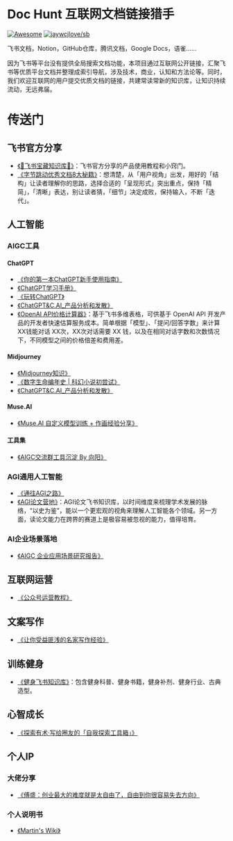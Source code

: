# Doc Hunt 互联网文档链接猎手

[![Awesome](https://awesome.re/badge-flat2.svg)](https://awesome.re) [![jaywcjlove/sb](https://jaywcjlove.github.io/sb/lang/chinese.svg)](README-cn.md)

飞书文档，Notion，GitHub仓库，腾讯文档，Google Docs，语雀......

因为飞书等平台没有提供全局搜索文档功能，本项目通过互联网公开链接，汇聚飞书等优质平台文档并整理成索引导航，涉及技术，商业，认知和方法论等。同时，我们欢迎互联网的用户提交优质文档的链接，共建常读常新的知识库，让知识持续流动，无远弗届。

# 传送门

## 飞书官方分享

- [《🌟飞书宝藏知识库🌟》](https://bytedance.feishu.cn/docx/O4KBdfDJaosdR0xmhjycSd7Znup?from=from_copylink)：飞书官方分享的产品使用教程和小窍门。
- [《字节跳动优秀文档8大秘籍》](https://www.feishu.cn/docs/doccnBYiti3wwLmVGtnAabHIAwe?from=from_copylink)：想清楚，从「用户视角」出发，用好的「结构」让读者理解你的思路，选择合适的「呈现形式」突出重点，保持「精简」，「清晰」表达，别让读者猜，「细节」决定成败，保持输入，不断「迭代」。

## 人工智能

### AIGC工具

#### ChatGPT
- [《你的第一本ChatGPT新手使用指南》](https://wakehuang.feishu.cn/wiki/REGLwxRbZiB6aVkTQe9c2ROhnAg?from=from_copylink)
- [《ChatGPT学习手册》](https://nujuo8y1qx.feishu.cn/docx/AdqEdlT52oBiawx6Vv2cc89DnLb?from=from_copylink)
- [《玩转ChatGPT》](https://k5ms77k0o1.feishu.cn/wiki/wikcnJyI9wsyjyBc8xiDgv0cY8b?from=from_copylink)
- [《ChatGPT&C.AI_产品分析和发散》](https://whjlnspmd6.feishu.cn/wiki/MidvwkPbwiCvFsksbokcj7hGnbh?from=from_copylink)
-  [《OpenAI API价格计算器》](https://hey-world.feishu.cn/sheets/shtcnHq2bpj3SXizMrDSj7obn8e)：基于飞书多维表格，可供基于 OpenAI API 开发产品的开发者快速估算服务成本。简单根据「模型」、「提问/回答字数」来计算 XX钱能对话 XX次，XX次对话需要 XX 钱，以及在相同对话字数和次数情况下，不同模型之间的价格倍差和费用差。

#### Midjourney
- [《Midjourney知识》](https://evnr5jw9no.feishu.cn/wiki/B2B8wIAZsiKSDvkpnSPcM6nPn2d?from=from_copylink)
- [《数字生命编年史 | 科幻小说初尝试》](https://to7e2gkmim.feishu.cn/docx/HfZJd8yzKoqpjhxwfOkchq6InLc?from=from_copylink)
- [《ChatGPT&C.AI_产品分析和发散》](https://whjlnspmd6.feishu.cn/wiki/MidvwkPbwiCvFsksbokcj7hGnbh?from=from_copylink)

#### Muse.AI 
- [《Muse.AI 自定义模型训练 + 作画经验分享》](https://tezign.feishu.cn/docx/S7PEdnUMVo57koxQpVgceocUnKg?from=from_copylink)

#### 工具集
- [《AIGC交流群工具沉淀 By 向阳》](https://sfr91pee58.feishu.cn/docs/doccnbxVijtn6Wl04KVT0FClSee?from=from_copylink)

### AGI通用人工智能
- [《通往AGI之路》](https://ywh1bkansf.feishu.cn/wiki/QPe5w5g7UisbEkkow8XcDmOpn8e?from=from_copylink)
- [《AGI论文营地》](https://geektechstudio.feishu.cn/wiki/GKEFwnEQoiZutuktP3Sc0VXXnGh?from=from_copylink)：AGI论文飞书知识库，以时间维度来梳理学术发展的脉络，“以史为鉴”，能以一个更宏观的视角来理解人工智能各个领域。另一方面，读论文能力在跨界的赛道上是极容易被忽视的能力，值得培育。

### AI企业场景落地
- [《AIGC 企业应用场景研究报告》](https://to7e2gkmim.feishu.cn/wiki/wikcnx7g6fmM0lejchNBXyq93Qg)

## 互联网运营
- [《公众号运营教程》](https://sda4svgghv.feishu.cn/docx/OvaldmCqOoJAVExynjIc1aj4nZc?from=from_copylink)

## 文案写作
- [《让你受益匪浅的名家写作经验》](https://docs.qq.com/aio/DWVRkZ1RUWHRsdU1J?p=75u9ZeZfbr3cmtV2cKu0n6)

## 训练健身
- [《健身飞书知识库》](https://q76mcea5o0.feishu.cn/wiki/wikcnBCWrKIoG3IgVDcSRb9ZpXe?from=from_copylink)：包含健身科普、健身书籍，健身补剂、健身行业、古典造型。

## 心智成长

- [《探索有术·写给圈友的「自我探索工具箱」》](https://aicm6sy9hm.feishu.cn/docx/JbPpd6F9loE327xWQmhc7w4lngg)

## 个人IP

### 大佬分享

- [《傅盛：创业最大的难度就是太自由了，自由到你很容易失去方向》](https://sfr91pee58.feishu.cn/docs/doccnbxVijtn6Wl04KVT0FClSee?from=from_copylink)

### 个人说明书

- [《Martin's Wiki》](https://whjlnspmd6.feishu.cn/wiki/VJ6JwGdz1iGF0Fk5g1TcjkVonFe?from=from_copylink)
